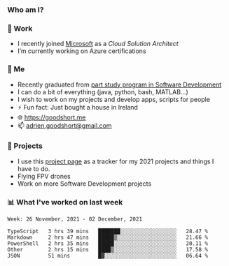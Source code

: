 ### Who am I?

<!--
**goodshort/goodshort** is a ✨ _special_ ✨ repository because its `README.md` (this file) appears on your GitHub profile.
-->
### 💼 Work
- I recently joined [Microsoft](https://www.microsoft.com/) as a _Cloud Solution Architect_
- I’m currently working on Azure certifications

### 🌱 Me
- Recently graduated from [part study program in Software Development](https://www.goodshort.me/who-am-i/studies#higher-diploma-in-software-development)
- I can do a bit of everything (java, python, bash, MATLAB...)
- I wish to work on my projects and develop apps, scripts for people
- ⚡ Fun fact: Just bought a house in Ireland
- 🌐 https://goodshort.me
- 📫 adrien.goodshort@gmail.com

### 🚧 Projects

- I use this [project page](https://github.com/users/goodshort/projects/2) as a tracker for my 2021 projects and things I have to do.
- Flying FPV drones
- Work on more Software Development projects

### 📊 What I've worked on last week

<!--START_SECTION:waka-->
```text
Week: 26 November, 2021 - 02 December, 2021

TypeScript   3 hrs 39 mins   ███████░░░░░░░░░░░░░░░░░░   28.47 % 
Markdown     2 hrs 47 mins   █████▒░░░░░░░░░░░░░░░░░░░   21.66 % 
PowerShell   2 hrs 35 mins   █████░░░░░░░░░░░░░░░░░░░░   20.11 % 
Other        2 hrs 15 mins   ████▒░░░░░░░░░░░░░░░░░░░░   17.58 % 
JSON         51 mins         █▓░░░░░░░░░░░░░░░░░░░░░░░   06.64 % 
```
<!--END_SECTION:waka-->
